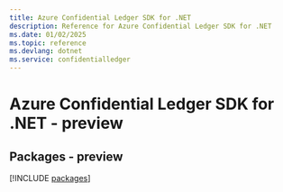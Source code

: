 ```yaml
---
title: Azure Confidential Ledger SDK for .NET
description: Reference for Azure Confidential Ledger SDK for .NET
ms.date: 01/02/2025
ms.topic: reference
ms.devlang: dotnet
ms.service: confidentialledger
---
```

# Azure Confidential Ledger SDK for .NET - preview
## Packages - preview
[!INCLUDE [packages](confidential-ledger-index.md)]